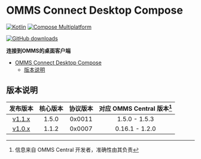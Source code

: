 # OMMS Connect Desktop Compose

[![Kotlin](https://img.shields.io/badge/4045_lines-Kotlin-7954F6?logo=kotlin)](https://kotlinlang.org/)
[![Compose Multiplatform](https://img.shields.io/badge/Compose_Multiplatform_UI-5383EC?logo=jetpackcompose&logoColor=ffffff)](https://www.jetbrains.com/lp/compose-multiplatform/)

[![GitHub downloads](https://img.shields.io/github/downloads/OhMyMinecraftServer/OMMS-Connect-Desktop-Compose/total?label=Github%20Downloads&logo=github)](https://github.com/OhMyMinecraftServer/OMMS-Connect-Desktop-Compose/releases)

**连接到OMMS的桌面客户端**

<!-- TOC -->
* [OMMS Connect Desktop Compose](#omms-connect-desktop-compose)
  * [版本说明](#版本说明)
<!-- TOC -->

## 版本说明
|                                                  发布版本                                                  | 核心版本  |  协议版本  | 对应 OMMS Central 版本[^1] |
|:------------------------------------------------------------------------------------------------------:|:-----:|:------:|:----------------------:|
| [v1.1.x](https://github.com/OhMyMinecraftServer/OMMS-Connect-Desktop-Compose/releases/tag/v1.1.1-beta) | 1.5.0 | 0x0011 |     1.5.0 - 1.5.3      |
| [v1.0.x](https://github.com/OhMyMinecraftServer/OMMS-Connect-Desktop-Compose/releases/tag/v1.0.0-beta) | 1.1.2 | 0x0007 |     0.16.1 - 1.2.0     |

[^1]: 信息来自 OMMS Central 开发者，准确性由其负责
